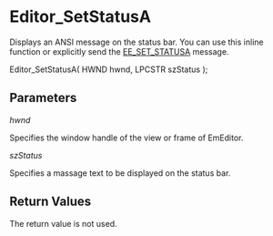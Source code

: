 # Editor\_SetStatusA

Displays an ANSI message on the status bar. You can use this inline function or explicitly send the [EE\_SET\_STATUSA](../message/ee_set_statusa) message.

Editor\_SetStatusA( HWND hwnd, LPCSTR szStatus );

## Parameters

_hwnd_

Specifies the window handle of the view or frame of EmEditor.

_szStatus_

Specifies a massage text to be displayed on the status bar.

## Return Values

The return value is not used.
